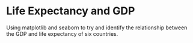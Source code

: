# Life Expectancy and GDP
Using matplotlib and seaborn to try and identify the relationship between the GDP and life expectancy of six countries.
